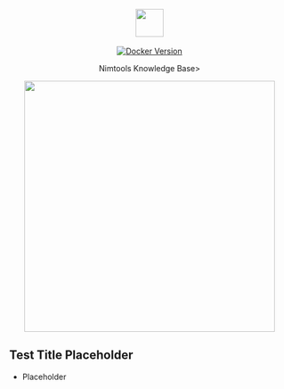<p align="center">
  <img src="https://i.imgur.com/vZaCl0Z.png" width="50">
  
  <br>
  <br>
  
  <a href="https://hub.docker.com/r/slatedocs/slate">
    <img src="https://img.shields.io/docker/v/slatedocs/slate?sort=semver" alt="Docker Version" /></a>
</p>


<p align="center">Nimtools Knowledge Base></p>

<p align="center">
  <img src="https://i.imgur.com/EBSeQGz.png" width=450>
</p>


Test Title Placeholder
---------------------------------

* Placeholder



